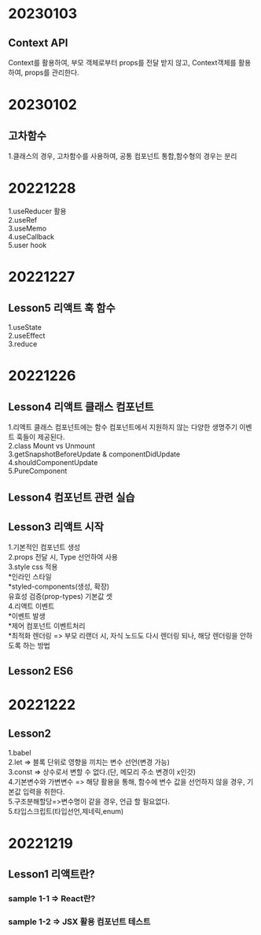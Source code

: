 # 20230103

## Context API

Context를 활용하여, 부모 객체로부터 props를 전달 받지 않고, Context객체를 활용하여, props를 관리한다.

# 20230102

## 고차함수

1.클래스의 경우, 고차함수를 사용하여, 공통 컴포넌트 통합,함수형의 경우는 분리<br />

# 20221228

1.useReducer 활용<br/>
2.useRef<br />
3.useMemo<br />
4.useCallback<br />
5.user hook <br />

# 20221227

## Lesson5 리액트 훅 함수

1.useState<br />
2.useEffect<br />
3.reduce<br/>

# 20221226

## Lesson4 리액트 클래스 컴포넌트

1.리액트 클래스 컴포넌트에는 함수 컴포넌트에서 지원하지 않는 다양한 생명주기 이벤트 훅들이 제공된다.<br />
2.class Mount vs Unmount<br />
3.getSnapshotBeforeUpdate & componentDidUpdate<br />
4.shouldComponentUpdate<br />
5.PureComponent<br />

## Lesson4 컴포넌트 관련 실습

## Lesson3 리액트 시작

1.기본적인 컴포넌트 생성<br />
2.props 전달 시, Type 선언하여 사용<br />
3.style css 적용<br />
*인라인 스타일<br />
*styled-components(생성, 확장)<br />
유효성 검증(prop-types)
기본값 셋<br /> 4.리액트 이벤트<br/>
*이벤트 발생<br />
*제어 컴포넌트 이벤트처리 <br /> \*최적화 렌더링 => 부모 리랜더 시, 자식 노드도 다시 렌더링 되나, 해당 렌더링을 안하도록 하는 방법

## Lesson2 ES6

# 20221222

## Lesson2

1.babel<br />
2.let => 블록 단위로 영향을 끼치는 변수 선언(변경 가능) <br />
3.const => 상수로서 변할 수 없다.(단, 메모리 주소 변경이 x인것)<br /> 4.기본변수와 가변변수 => 해당 활용을 통해, 함수에 변수 값을 선언하지 않을 경우, 기본값 입력을 취한다.<br /> 5.구조분해할당=>변수명이 같을 경우, 언급 할 필요없다.<br /> 5.타입스크립트(타입선언,제네릭,enum)

# 20221219

## Lesson1 리액트란?

### sample 1-1 => React란?

### sample 1-2 => JSX 활용 컴포넌트 테스트
